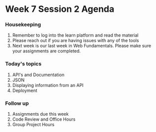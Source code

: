 # Week 7 Session 2 Agenda

### Housekeeping
1. Remember to log into the learn platform and read the material 
2. Please reach out if you are having issues with any of the tools
3. Next week is our last week in Web Fundamentals.  Please make sure your assignments are completed.

### Today's topics
1. API's and Documentation
2. JSON
3. Displaying information from an API
4. Deployment 

### Follow up
1. Assignments due this week
2. Code Review and Office Hours
3. Group Project Hours